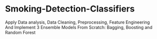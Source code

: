 # Smoking-Detection-Classifiers
Apply Data analysis, Data Cleaning, Preprocessing, Feature Engineering And Implement 3 Ensemble Models From Scratch: Bagging, Boosting and Random Forest 
